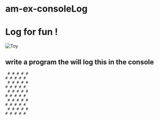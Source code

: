 # am-ex-consoleLog


# Log for fun ! 


![Toy](https://memegenerator.net/img/instances/54740909/consolelog-consolelog.jpg)

## write a program the will log this in the console 

```
 # # # # # 
# # # # # 
 # # # # # 
# # # # # 
 # # # # # 
# # # # # 
 # # # # # 
# # # # # 
 # # # # # 
# # # # # 

```
